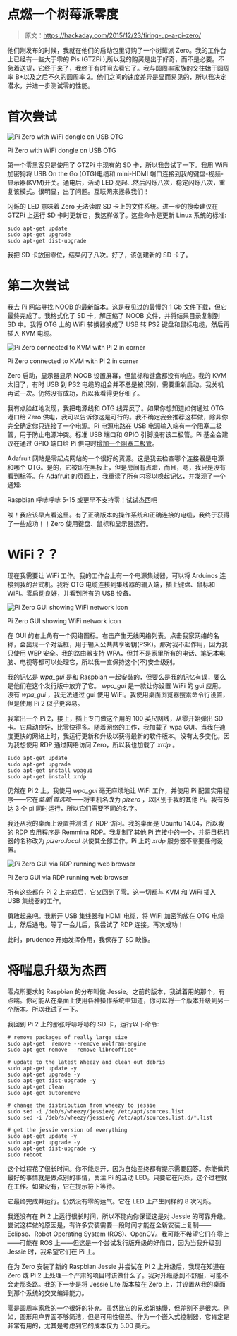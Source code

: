# 点燃一个树莓派零度

> 原文：<https://hackaday.com/2015/12/23/firing-up-a-pi-zero/>

他们刚发布的时候，我就在他们的启动包里订购了一个树莓派 Zero。我的工作台上已经有一些大于零的 Pis (GTZPi ),所以我的购买是出于好奇，而不是必要。不急着送货，它终于来了，我终于有时间去看它了。我与圆周率家族的交往始于圆周率 B+以及之后不久的圆周率 2。他们之间的速度差异是显而易见的，所以我决定潜水，并进一步测试零的性能。

# 首次尝试

![Pi Zero with WiFi dongle on USB OTG ](img/3ae0133b294a00c43547a01c65987ab4.png)

Pi Zero with WiFi dongle on USB OTG

第一个零黑客只是使用了 GTZPi 中现有的 SD 卡，所以我尝试了一下。我用 WiFi 加密狗将 USB On the Go (OTG)电缆和 mini-HDMI 端口连接到我的键盘-视频-显示器(KVM)开关。通电后，活动 LED 亮起…然后闪烁八次，稳定闪烁八次，重复该模式。很明显，出了问题。互联网来拯救我们！

闪烁的 LED 意味着 Zero 无法读取 SD 卡上的文件系统。进一步的搜索建议在 GTZPi 上运行 SD 卡时更新它，我这样做了。这些命令是更新 Linux 系统的标准:

```
sudo apt-get update
sudo apt-get upgrade
sudo apt-get dist-upgrade

```

我把 SD 卡放回零位，结果闪了八次。好了，该创建新的 SD 卡了。

# 第二次尝试

我去 Pi 网站寻找 NOOB 的最新版本。这是我见过的最慢的 1 Gb 文件下载，但它最终完成了。我格式化了 SD 卡，解压缩了 NOOB 文件，并将结果目录复制到 SD 中。我将 OTG 上的 WiFi 转换器换成了 USB 转 PS2 键盘和鼠标电缆，然后再插入 KVM 电缆。

![Pi Zero connected to KVM with Pi 2 in corner](img/5ead2f85b9f77760b9f5d398971b0ff9.png)

Pi Zero connected to KVM with Pi 2 in corner

Zero 启动，显示器显示 NOOB 设置屏幕，但鼠标和键盘都没有响应。我的 KVM 太旧了，有时 USB 到 PS2 电缆的组合并不总是被识别，需要重新启动。我关机再试一次。仍然没有成功，所以我看得更仔细了。

我有点脸红地发现，我把电源线和 OTG 线弄反了。如果你想知道如何通过 OTG 港口给 Zero 供电，我可以告诉你这是可行的。我不确定我会推荐这样做，除非你完全确定你只连接了一个电源。Pi 电源电路在 USB 电源输入端有一个阻塞二极管，用于防止电源冲突。标准 USB 端口和 GPIO 引脚没有该二极管。Pi 基金会建议在通过 GPIO 端口给 Pi 供电时[增加一个阻塞二极管](https://github.com/raspberrypi/hats/blob/master/backpowering-diagram.png)。

Adafruit 网站是零起点网站的一个很好的资源。这是我去检查哪个连接器是电源和哪个 OTG。是的，它被印在黑板上，但是房间有点暗，而且，嗯，我只是没有看到标签。在 Adafruit 的页面上，我重读了所有内容以唤起记忆，并发现了一个通知:

Raspbian 呼哧呼哧 5-15 或更早不支持零！试试杰西吧

唉！我应该早点看这里。有了正确版本的操作系统和正确连接的电缆，我终于获得了一些成功！！Zero 使用键盘、鼠标和显示器运行。

# WiFi？？

现在我需要让 WiFi 工作。我的工作台上有一个电源集线器，可以将 Arduinos 连接到我的台式机。我将 OTG 电缆连接到集线器的输入端，插上键盘、鼠标和 WiFi。零启动良好，并看到所有的 USB 设备。

![Pi Zero GUI showing WiFi network icon](img/8bcfb59923a7c81a8ca529b50dfb9189.png)

Pi Zero GUI showing WiFi network icon

在 GUI 的右上角有一个网络图标。右击产生无线网络列表。点击我家网络的名称，会出现一个对话框，用于输入公共共享密钥(PSK)。那对我不起作用，因为我只使用 WEP 安全。我的路由器支持 WPA，但并不是家里所有的电话、笔记本电脑、电视等都可以处理它，所以我一直保持这个(不)安全级别。

我的记忆是 *wpa_gui* 是和 Raspbian 一起安装的，但要么是我的记忆有误，要么是他们在这个发行版中放弃了它。 *wpa_gui* 是一款让你设置 WiFi 的 gui 应用。没有 *wpa_gui* ，我无法通过 gui 使用 WiFi。我使用桌面浏览器搜索命令行设置，但是使用 Pi 2 似乎更容易。

我拿出一个 Pi 2，接上，插上专门做这个用的 100 英尺网线，从零开始弹出 SD 卡。它启动良好，比零快得多。随着网络的工作，我加载了 wpa GUI。当我在速度更快的网络上时，我运行更新和升级以获得最新的软件版本。没有太多变化。因为我想使用 RDP 通过网络访问 Zero，所以我也加载了 *xrdp* 。

```
sudo apt-get update
sudo apt-get upgrade
sudo apt-get install wpagui
sudo apt-get install xrdp
```

仍然在 Pi 2 上，我使用 *wpa_gui* 毫无麻烦地让 WiFi 工作，并使用 Pi 配置实用程序——它在*菜单|首选项*——将主机名改为 *pizero* ，以区别于我的其他 Pi。我有多达 3 个 pi 同时运行，所以它们需要不同的名字。

我还从我的桌面上设置并测试了 RDP 访问。我的桌面是 Ubuntu 14.04，所以我的 RDP 应用程序是 Remmina RDP。我复制了其他 Pi 连接中的一个，并将目标机器的名称改为 *pizero.local* 以使其全部工作。Pi 上的 *xrdp* 服务器不需要任何设置。

![Pi Zero GUI via RDP running web browser](img/a15c81f92ccc322fdd47bf98a81399ac.png)

Pi Zero GUI via RDP running web browser

所有这些都在 Pi 2 上完成后，它又回到了零。这一切都与 KVM 和 WiFi 插入 USB 集线器的工作。

勇敢起来吧。我断开 USB 集线器和 HDMI 电缆，将 WiFi 加密狗放在 OTG 电缆上，然后通电。等了一会儿后，我尝试了 RDP 连接。再次成功！

此时，prudence 开始发挥作用，我保存了 SD 映像。

# 将喘息升级为杰西

零点所要求的 Raspbian 的分布叫做 Jessie。之前的版本，我试着用的那个，有点喘。你可能从在桌面上使用各种操作系统中知道，你可以将一个版本升级到另一个版本。所以我试了一下。

我回到 Pi 2 上的那张呼哧呼哧的 SD 卡，运行以下命令:

```
# remove packages of really large size
sudo apt-get  remove --remove wolfram-engine
sudo apt-get remove --remove libreoffice*

# update to the latest Wheezy and clean out debris
sudo apt-get update -y
sudo apt-get upgrade -y
sudo apt-get dist-upgrade -y
sudo apt-get clean
sudo apt-get autoremove

# change the distribution from wheezy to jessie
sudo sed -i /deb/s/wheezy/jessie/g /etc/apt/sources.list
sudo sed -i /deb/s/wheezy/jessie/g /etc/apt/sources.list.d/*.list

# get the jessie version of everything
sudo apt-get update -y
sudo apt-get upgrade -y
sudo apt-get dist-upgrade -y
sudo reboot

```

这个过程花了很长时间。你不能走开，因为自始至终都有提示需要回答。你能做的最好的事情就是做点别的事情，关注 Pi 的活动 LED。只要它在闪烁，这个过程就在工作。如果没有，它在提示符下等待。

它最终完成并运行。仍然没有零的运气。它在 LED 上产生同样的 8 次闪烁。

我还没有在 Pi 2 上运行很长时间，所以不能向你保证这是对 Jessie 的可靠升级。尝试这样做的原因是，有许多安装需要一段时间才能在全新安装上复制——Eclipse、Robot Operating System (ROS)、OpenCV。我可能不希望它们在零上——可能在 ROS 上——但这是一个尝试发行版升级的好借口，因为当我升级到 Jessie 时，我希望它们在 Pi 上。

在为 Zero 安装了新的 Raspbian Jessie 并尝试在 Pi 2 上升级后，我现在知道在 Zero 或 Pi 2 上处理一个严肃的项目时该做什么了。我对升级感到不舒服，可能不会走那条路。我的下一步是将 Jessie Lite 版本放在 Zero 上，并设置从我的桌面到那个系统的交叉编译能力。

零是圆周率家族的一个很好的补充。虽然比它的兄弟姐妹慢，但差别不是很大。例如，图形用户界面不够简洁，但是可用性很差。作为一个嵌入式控制器，它肯定是非常有用的，尤其是考虑到它的成本仅为 5.00 美元。